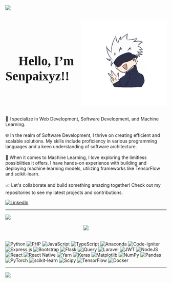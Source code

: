
[![](https://visitcount.itsvg.in/api?id=Senpaixyz&icon=9&color=3)](https://visitcount.itsvg.in)
<div style="display:flex;justify-content: center; align-items: center;margin: 0; padding:0;">
 <h1 style="font-family: Chiller;font-size: 40px">💫 Hello, I’m Senpaixyz!!</h1>
 
 ![logo](https://github.com/Senpaixyz/Senpaixyz/raw/main/gojo.gif)
</div>

🚀 I specialize in Web Development, Software Development, and Machine Learning.<br><br>🌐 In the realm of Software Development, I thrive on creating efficient and scalable solutions. My skills include proficiency in various programming languages and a keen understanding of software architecture.<br><br>🤖 When it comes to Machine Learning, I love exploring the limitless possibilities it offers. I have hands-on experience with building and deploying machine learning models, utilizing frameworks like TensorFlow and scikit-learn.<br><br>📈 Let's collaborate and build something amazing together! Check out my repositories to see my latest projects and contributions.<br>


[![LinkedIn](https://img.shields.io/badge/LinkedIn-%230077B5.svg?logo=linkedin&logoColor=white)](https://linkedin.com/in/www.linkedin.com/in/jheno-s-cerbito) 

---
[![](https://visitcount.itsvg.in/api?id=Senpaixyz&icon=9&color=3)](https://visitcount.itsvg.in)

<div align="center">

![](https://github-readme-streak-stats.herokuapp.com/?user=Senpaixyz&theme=react&hide_border=true)<br/><br/>

</div>


![Python](https://img.shields.io/badge/python-3670A0?style=flat&logo=python&logoColor=ffdd54) ![PHP](https://img.shields.io/badge/php-%23777BB4.svg?style=flat&logo=php&logoColor=white) ![JavaScript](https://img.shields.io/badge/javascript-%23323330.svg?style=flat&logo=javascript&logoColor=%23F7DF1E) ![TypeScript](https://img.shields.io/badge/typescript-%23007ACC.svg?style=flat&logo=typescript&logoColor=white) ![Anaconda](https://img.shields.io/badge/Anaconda-%2344A833.svg?style=flat&logo=anaconda&logoColor=white) ![Code-Igniter](https://img.shields.io/badge/CodeIgniter-%23EF4223.svg?style=flat&logo=codeIgniter&logoColor=white) ![Express.js](https://img.shields.io/badge/express.js-%23404d59.svg?style=flat&logo=express&logoColor=%2361DAFB) ![Bootstrap](https://img.shields.io/badge/bootstrap-%238511FA.svg?style=flat&logo=bootstrap&logoColor=white) ![Flask](https://img.shields.io/badge/flask-%23000.svg?style=flat&logo=flask&logoColor=white) ![jQuery](https://img.shields.io/badge/jquery-%230769AD.svg?style=flat&logo=jquery&logoColor=white) ![Laravel](https://img.shields.io/badge/laravel-%23FF2D20.svg?style=flat&logo=laravel&logoColor=white) ![JWT](https://img.shields.io/badge/JWT-black?style=flat&logo=JSON%20web%20tokens) ![NodeJS](https://img.shields.io/badge/node.js-6DA55F?style=flat&logo=node.js&logoColor=white) ![React](https://img.shields.io/badge/react-%2320232a.svg?style=flat&logo=react&logoColor=%2361DAFB) ![React Native](https://img.shields.io/badge/react_native-%2320232a.svg?style=flat&logo=react&logoColor=%2361DAFB) ![Yarn](https://img.shields.io/badge/yarn-%232C8EBB.svg?style=flat&logo=yarn&logoColor=white) ![Keras](https://img.shields.io/badge/Keras-%23D00000.svg?style=flat&logo=Keras&logoColor=white) ![Matplotlib](https://img.shields.io/badge/Matplotlib-%23ffffff.svg?style=flat&logo=Matplotlib&logoColor=black) ![NumPy](https://img.shields.io/badge/numpy-%23013243.svg?style=flat&logo=numpy&logoColor=white) ![Pandas](https://img.shields.io/badge/pandas-%23150458.svg?style=flat&logo=pandas&logoColor=white) ![PyTorch](https://img.shields.io/badge/PyTorch-%23EE4C2C.svg?style=flat&logo=PyTorch&logoColor=white) ![scikit-learn](https://img.shields.io/badge/scikit--learn-%23F7931E.svg?style=flat&logo=scikit-learn&logoColor=white) ![Scipy](https://img.shields.io/badge/SciPy-%230C55A5.svg?style=flat&logo=scipy&logoColor=%white) ![TensorFlow](https://img.shields.io/badge/TensorFlow-%23FF6F00.svg?style=flat&logo=TensorFlow&logoColor=white) ![Docker](https://img.shields.io/badge/docker-%230db7ed.svg?style=flat&logo=docker&logoColor=white)

---
[![](https://visitcount.itsvg.in/api?id=Senpaixyz&icon=9&color=3)](https://visitcount.itsvg.in)

<!-- Proudly created with GPRM ( https://gprm.itsvg.in ) -->
